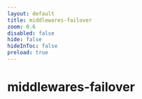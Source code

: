 ```yaml
---
layout: default 
title: middlewares-failover  
zoom: 0.6   
disabled: false 
hide: false 
hideInToc: false    
preload: true   
---
```



# middlewares-failover   
